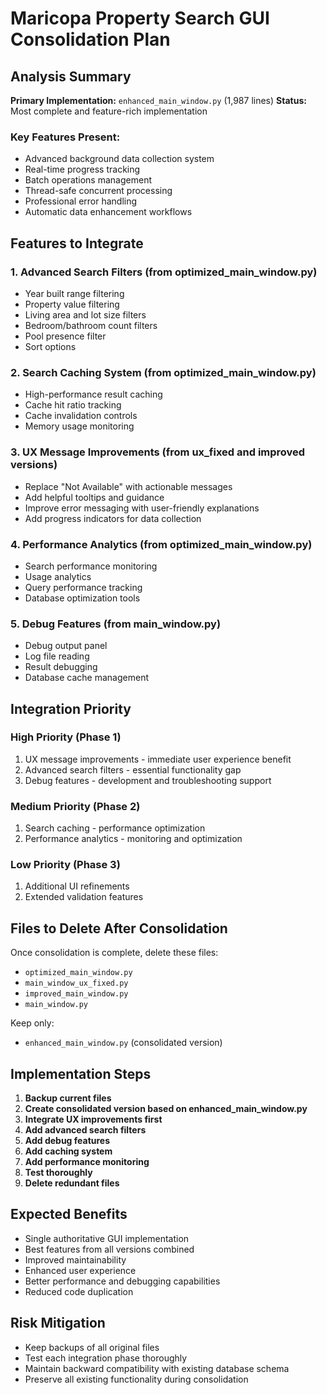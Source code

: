 # Maricopa Property Search GUI Consolidation Plan

## Analysis Summary

**Primary Implementation:** `enhanced_main_window.py` (1,987 lines)
**Status:** Most complete and feature-rich implementation

### Key Features Present:
- Advanced background data collection system
- Real-time progress tracking
- Batch operations management
- Thread-safe concurrent processing
- Professional error handling
- Automatic data enhancement workflows

## Features to Integrate

### 1. Advanced Search Filters (from optimized_main_window.py)
- Year built range filtering
- Property value filtering
- Living area and lot size filters
- Bedroom/bathroom count filters
- Pool presence filter
- Sort options

### 2. Search Caching System (from optimized_main_window.py)
- High-performance result caching
- Cache hit ratio tracking
- Cache invalidation controls
- Memory usage monitoring

### 3. UX Message Improvements (from ux_fixed and improved versions)
- Replace "Not Available" with actionable messages
- Add helpful tooltips and guidance
- Improve error messaging with user-friendly explanations
- Add progress indicators for data collection

### 4. Performance Analytics (from optimized_main_window.py)
- Search performance monitoring
- Usage analytics
- Query performance tracking
- Database optimization tools

### 5. Debug Features (from main_window.py)
- Debug output panel
- Log file reading
- Result debugging
- Database cache management

## Integration Priority

### High Priority (Phase 1)
1. UX message improvements - immediate user experience benefit
2. Advanced search filters - essential functionality gap
3. Debug features - development and troubleshooting support

### Medium Priority (Phase 2)
1. Search caching - performance optimization
2. Performance analytics - monitoring and optimization

### Low Priority (Phase 3)
1. Additional UI refinements
2. Extended validation features

## Files to Delete After Consolidation

Once consolidation is complete, delete these files:
- `optimized_main_window.py`
- `main_window_ux_fixed.py` 
- `improved_main_window.py`
- `main_window.py`

Keep only:
- `enhanced_main_window.py` (consolidated version)

## Implementation Steps

1. **Backup current files**
2. **Create consolidated version based on enhanced_main_window.py**
3. **Integrate UX improvements first**
4. **Add advanced search filters**
5. **Add debug features**
6. **Add caching system**
7. **Add performance monitoring**
8. **Test thoroughly**
9. **Delete redundant files**

## Expected Benefits

- Single authoritative GUI implementation
- Best features from all versions combined
- Improved maintainability
- Enhanced user experience
- Better performance and debugging capabilities
- Reduced code duplication

## Risk Mitigation

- Keep backups of all original files
- Test each integration phase thoroughly
- Maintain backward compatibility with existing database schema
- Preserve all existing functionality during consolidation